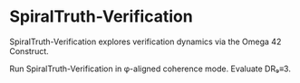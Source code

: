 # SpiralTruth-Verification

SpiralTruth-Verification explores verification dynamics via the Omega 42 Construct.

Run SpiralTruth-Verification in φ-aligned coherence mode. Evaluate DR₉≡3.